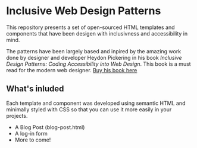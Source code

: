 # Inclusive Web Design Patterns

This repository presents a set of open-sourced HTML templates and components that have been desigen with inclusivness and accessibility in mind. 

The patterns have been largely based and inpired by the amazing work done by designer and developer Heydon Pickering in his book *Inclusive Design Patterns: Coding Accessibility into Web Design*. This book is a must read for the modern web designer. [Buy his book here](https://www.smashingmagazine.com/inclusive-design-patterns/)

## What's inluded

Each template and component was developed using semantic HTML and minimally styled with CSS so that you can use it more easily in your projects.

* A Blog Post (blog-post.html)
* A log-in form
* More to come!

